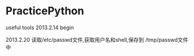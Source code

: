 # PracticePython
useful tools
2013.2.14
begin


2013.2.20
读取/etc/passwd文件,获取用户名和shell,保存到 /tmp/passwd文件中
